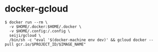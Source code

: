 docker-gcloud
====================

```
$ docker run --rm \
  -v $HOME/.docker:$HOME/.docker \
  -v $HOME/.config:/.config \
  seiji/gcloud \
  /bin/sh -c "eval '$(docker-machine env dev)' && gcloud docker -- pull gcr.io/$PROJECT_ID/$IMAGE_NAME"
```
